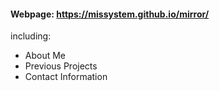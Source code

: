#### Webpage: https://missystem.github.io/mirror/

including:  
* About Me  
* Previous Projects  
* Contact Information
